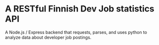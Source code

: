 # A RESTful Finnish Dev Job statistics API
A Node.js / Express backend that requests, parses, and uses python to analyze data about developer job postings.
